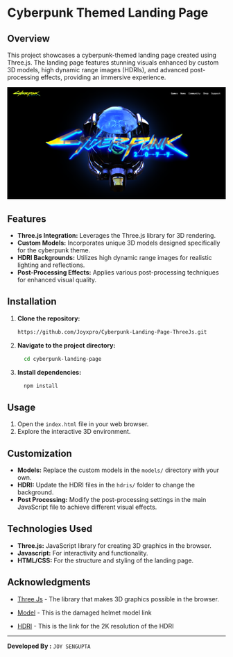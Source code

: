 # Cyberpunk Themed Landing Page

## Overview
This project showcases a cyberpunk-themed landing page created using Three.js. The landing page features stunning visuals enhanced by custom 3D models, high dynamic range images (HDRIs), and advanced post-processing effects, providing an immersive experience.

![Cyberpunk Landing Page Screenshot](./public/image.png)

## Features
- **Three.js Integration:** Leverages the Three.js library for 3D rendering.
- **Custom Models:** Incorporates unique 3D models designed specifically for the cyberpunk theme.
- **HDRI Backgrounds:** Utilizes high dynamic range images for realistic lighting and reflections.
- **Post-Processing Effects:** Applies various post-processing techniques for enhanced visual quality.

## Installation

1. **Clone the repository:**
   ```bash
   https://github.com/Joyxpro/Cyberpunk-Landing-Page-ThreeJs.git
   ```
   
2. **Navigate to the project directory:**
    ```bash
      cd cyberpunk-landing-page
    ```

3. **Install dependencies:**
    ```bash
      npm install
    ```

## Usage

1. Open the ``index.html`` file in your web browser.
2. Explore the interactive 3D environment.


## Customization

- **Models:** Replace the custom models in the ``models/`` directory with your own.
- **HDRI:**  Update the HDRI files in the ``hdris/`` folder to change the background.
- **Post Processing:** Modify the post-processing settings in the main JavaScript file to achieve different visual effects.

## Technologies Used

- **Three.js:** JavaScript library for creating 3D graphics in the browser.
- **Javascript:** For interactivity and functionality.
- **HTML/CSS:** For the structure and styling of the landing page.

## Acknowledgments

- [Three Js](https://threejs.org/) - The library that makes 3D graphics possible in the browser.

- [Model](https://threejs.org/examples/?q=postprocessing#webgl_postprocessing_3dlut) - This is the damaged helmet model link

- [HDRI](https://dl.polyhaven.org/file/ph-assets/HDRIs/hdr/2k/pond_bridge_night_2k.hdr) - This is the link for the 2K resolution of the HDRI
---

**Developed By :**  ``` JOY SENGUPTA ```



